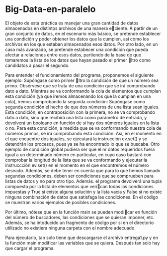 # Big-Data-en-paralelo

El objeto de esta práctica es manejar una gran cantidad de datos almacenados en distintos archivos
de una manera eciente. A partir de un gran conjunto de datos, en el escenario más básico, se pretende
establecer una condición y poder obtener los datos que la cumplen, así como los archivos en los que
estaban almacenados esos datos.
Por otro lado, en un caso más avanzado, se pretende estabecer una condición que pueda afectar a relaciones
entre esos datos, partiendo de la base de que tomaremos la lista de los datos que hayan pasado el primer
ltro como candidatos a pasar el segundo.

Para entender el funcionamiento del programa, proponemos el siguiente ejemplo:
Supóngase como primer ltro la condición de que un número sea primo. Obsérvese que se trata de
una condición que se irá comprobando dato a dato. Mientras se va conformando la cola de elementos que
cumplan esta condición (ya que iremos almacenando los que la cumplan en una cola), iremos comprobando
la segunda condición:
Supóngase como segunda condición el hecho de que dos números de una lista sean iguales. Esta
condición, en contraposición con la primera, no se va comprobando dato a dato, sino que recibirá una
lista como parámetro de entrada, y devolverá un booleano en función de si hay dos números iguales en
la lista o no. Para esta condición, a medida que se va conformando nuestra cola de números primos,
se irá comprobando esta condición. Así, en el momento en el que encuentre dos iguales, se ejecutará la
instrucción ev.set() y se detendrán los procesos, pues ya se ha encontrado lo que se buscaba.
Otro ejemplo de condición global pudiera ser que el nr datos requeridos fuera igual a un determinado
número en particular, en cuyo caso bastará con comprobar la longitud de la lista que se va conformando
y ejecutar la instruccción ev.set() en el momento en el que encontremos el número deseado.
Además, se debe tener en cuenta que para lo que hemos llamado segundas condiciones, deben ser
condiciones que se comprueben para listas de datos y no para otro tipo. Además. el programa devolverá
una tupla compuesta por la lista de elementos que verican todas las condiciones impuestas y True si
existe alguna solución y la lista vacía y False si no existe ninguna combinación de datos que satisfaga las
condiciones. En el código se muestran varios ejemplos de posibles condiciones.

Por último, nótese que en la función main se pueden modicar en función del número de buscadores,
las condiciones que se quieran imponer, etc. Además, se ha intoducido un fragmento de código por si en
el directorio utilizado no existiera ninguna carpeta con el nombre adecuado.

Para ejecutarlo, tan solo tiene que descargarse el archivo entrega1.py y en la función main modificar las
variables que se quiera. Después tan solo hay que cargar el programa.
